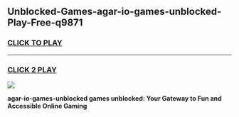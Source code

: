 
## Unblocked-Games-agar-io-games-unblocked-Play-Free-q9871
<h3>
<a href="https://premium76.site?title=agar-io-games-unblocked&ref=24M">CLICK TO PLAY</a></h3>
<hr>

<h3>
<a href="https://premium76.site?title=agar-io-games-unblocked&ref=24M">CLICK 2 PLAY</a>
  
</h3>

<a href="https://premium76.site?title=agar-io-games-unblocked&ref=24M"><img src="https://clearcache.store/games.png"></a>


**agar-io-games-unblocked games unblocked: Your Gateway to Fun and Accessible Online Gaming**
